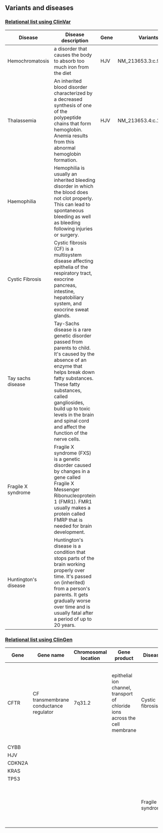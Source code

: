 ## Variants and diseases

### [Relational list using ClinVar](https://www.ncbi.nlm.nih.gov/clinvar/)

|Disease|Disease description|Gene|Variants|
|-------|-------------------|----|--------|
|Hemochromatosis|a disorder that causes the body to absorb too much iron from the diet|HJV|NM_213653.3:c.959G>T|
|Thalassemia|An inherited blood disorder characterized by a decreased synthesis of one of the polypeptide chains that form hemoglobin. Anemia results from this abnormal hemoglobin formation.|HJV|NM_213653.4:c.1006G>T|
|Haemophilia|Hemophilia is usually an inherited bleeding disorder in which the blood does not clot properly. This can lead to spontaneous bleeding as well as bleeding following injuries or surgery.|		|		|
|Cystic Fibrosis|Cystic fibrosis (CF) is a multisystem disease affecting epithelia of the respiratory tract, exocrine pancreas, intestine, hepatobiliary system, and exocrine sweat glands.|		|		|
|Tay sachs disease|Tay-Sachs disease is a rare genetic disorder passed from parents to child. It's caused by the absence of an enzyme that helps break down fatty substances. These fatty substances, called gangliosides, build up to toxic levels in the brain and spinal cord and affect the function of the nerve cells.|		|		|
|Fragile X syndrome|Fragile X syndrome (FXS) is a genetic disorder caused by changes in a gene called Fragile X Messenger Ribonucleoprotein 1 (FMR1).  FMR1 usually makes a protein called FMRP that is needed for brain development. |		|		|
|Huntington's disease|Huntington's disease is a condition that stops parts of the brain working properly over time. It's passed on (inherited) from a person's parents. It gets gradually worse over time and is usually fatal after a period of up to 20 years.|		|		|


### [Relational list using ClinGen](https://clinicalgenome.org/)

|Gene|Gene name|Chromosomal location|Gene product|Disease|Disease description|
|----|---------|--------------------|------------|-------|-------------------|
|CFTR|CF transmembrane conductance regulator|7q31.2|epithelial ion channel, transport of chloride ions across the cell membrane|Cystic fibrosis|a genetic disorder characterized by the production of sweat with a high salt content and mucus secretions with an abnormal viscosity|		 |
|CYBB|		    |		| 		|		|		 |
|HJV|		    |		|		|		|		 |
|CDKN2A|		|		|		|		|		 |
|KRAS|		    |		|		|		|		 |
|TP53|	    	|		|		|		|		 |
|		|		|		|		|Fragile X syndrome|a genetic disorder characterized by mild-to-moderate intellectual disability|


